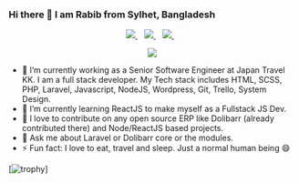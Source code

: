 ### Hi there 👋 I am Rabib from Sylhet, Bangladesh

<p align='center'>
<a href="mailto:rabib.sust@gmail.com">
  <img src="https://img.shields.io/badge/email me-%23D14836.svg?&style=for-the-badge&logo=gmail&logoColor=white" />
</a>&nbsp;&nbsp;
<a href="https://twitter.com/RabibSust">
  <img src="https://img.shields.io/badge/twitter-%231DA1F2.svg?&style=for-the-badge&logo=twitter&logoColor=white" />
</a>&nbsp;&nbsp;
<a href="https://www.linkedin.com/in/ahmad-jamaly-rabib/">
  <img src="https://img.shields.io/badge/linkedin-%230077B5.svg?&style=for-the-badge&logo=linkedin&logoColor=white" />
</a>&nbsp;&nbsp;
</p>
<p align='center'>
 <img src="https://gpvc.arturio.dev/rabibsust" />
</p>


- 🔭 I’m currently working as a Senior Software Engineer at Japan Travel KK. I am a full stack developer. My Tech stack includes HTML, SCSS, PHP, Laravel, Javascript, NodeJS, Wordpress, Git, Trello, System Design.
- 🌱 I’m currently learning ReactJS to make myself as a Fullstack JS Dev.
- 👯 I love to contribute on any open source ERP like Dolibarr (already contributed there) and Node/ReactJS based projects.
- 💬 Ask me about Laravel or Dolibarr core or the modules.
- ⚡ Fun fact: I love to eat, travel and sleep. Just a normal human being 😄

[![trophy](https://github-profile-trophy.vercel.app/?username=rabibsust&theme=gruvbox)]
